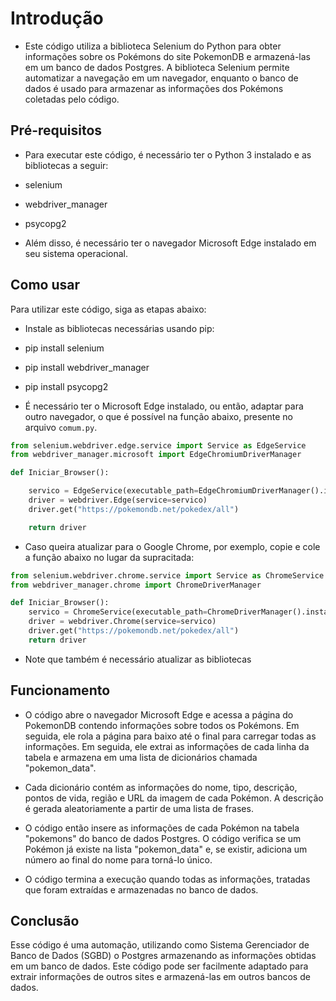 # Introdução

- Este código utiliza a biblioteca Selenium do Python para obter informações sobre os Pokémons do site PokemonDB e armazená-las em um banco de dados Postgres. A biblioteca Selenium permite automatizar a navegação em um navegador, enquanto o banco de dados é usado para armazenar as informações dos Pokémons coletadas pelo código.

## Pré-requisitos

- Para executar este código, é necessário ter o Python 3 instalado e as bibliotecas a seguir:

- selenium
- webdriver_manager
- psycopg2
- Além disso, é necessário ter o navegador Microsoft Edge instalado em seu sistema operacional.

## Como usar

Para utilizar este código, siga as etapas abaixo:

- Instale as bibliotecas necessárias usando pip:

- pip install selenium
- pip install webdriver_manager
- pip install psycopg2

- É necessário ter o Microsoft Edge instalado, ou então, adaptar para outro navegador, o que é possível na função abaixo, presente no arquivo `comum.py`.

```python
from selenium.webdriver.edge.service import Service as EdgeService
from webdriver_manager.microsoft import EdgeChromiumDriverManager

def Iniciar_Browser():

    servico = EdgeService(executable_path=EdgeChromiumDriverManager().install())
    driver = webdriver.Edge(service=servico)
    driver.get("https://pokemondb.net/pokedex/all")

    return driver
```

- Caso queira atualizar para o Google Chrome, por exemplo, copie e cole a função abaixo no lugar da supracitada:

```python
from selenium.webdriver.chrome.service import Service as ChromeService
from webdriver_manager.chrome import ChromeDriverManager

def Iniciar_Browser():
    servico = ChromeService(executable_path=ChromeDriverManager().install())
    driver = webdriver.Chrome(service=servico)
    driver.get("https://pokemondb.net/pokedex/all")
    return driver
```

- Note que também é necessário atualizar as bibliotecas

## Funcionamento

- O código abre o navegador Microsoft Edge e acessa a página do PokemonDB contendo informações sobre todos os Pokémons. Em seguida, ele rola a página para baixo até o final para carregar todas as informações. Em seguida, ele extrai as informações de cada linha da tabela e armazena em uma lista de dicionários chamada "pokemon_data".

- Cada dicionário contém as informações do nome, tipo, descrição, pontos de vida, região e URL da imagem de cada Pokémon. A descrição é gerada aleatoriamente a partir de uma lista de frases.

- O código então insere as informações de cada Pokémon na tabela "pokemons" do banco de dados Postgres. O código verifica se um Pokémon já existe na lista "pokemon_data" e, se existir, adiciona um número ao final do nome para torná-lo único.

- O código termina a execução quando todas as informações, tratadas que foram extraídas e armazenadas no banco de dados.

## Conclusão

Esse código é uma automação, utilizando como Sistema Gerenciador de Banco de Dados (SGBD) o Postgres armazenando as informações obtidas em um banco de dados. Este código pode ser facilmente adaptado para extrair informações de outros sites e armazená-las em outros bancos de dados.